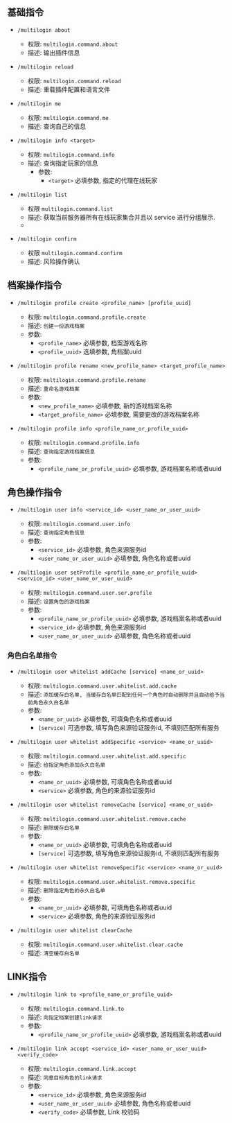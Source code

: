 ## 基础指令

* `/multilogin about`
    * 权限: `multilogin.command.about`
    * 描述:  输出插件信息

* `/multilogin reload`
    * 权限: `multilogin.command.reload`
    * 描述:  重载插件配置和语言文件

* `/multilogin me`
    * 权限: `multilogin.command.me`
    * 描述:  查询自己的信息

* `/multilogin info <target>`
    * 权限: `multilogin.command.info`
    * 描述:  查询指定玩家的信息
        * 参数:
            * `<target>` 必填参数, 指定的代理在线玩家

* `/multilogin list`
    * 权限 `multilogin.command.list`     
    * 描述: 获取当前服务器所有在线玩家集合并且以 service 进行分组展示.
  *
* `/multilogin confirm`
    * 权限 `multilogin.command.confirm`
    * 描述: 风险操作确认

## 档案操作指令

* `/multilogin profile create <profile_name> [profile_uuid]`
    * 权限: `multilogin.command.profile.create`
    * 描述: `创建一份游戏档案`
    * 参数:
        * `<profile_name>` 必填参数, 档案游戏名称
        * `<profile_uuid>` 选填参数, 角档案uuid


* `/multilogin profile rename <new_profile_name> <target_profile_name>`
    * 权限: `multilogin.command.profile.rename`
    * 描述: `重命名游戏档案`
    * 参数:
        * `<new_profile_name>` 必填参数, 新的游戏档案名称
        * `<target_profile_name>` 必填参数, 需要更改的游戏档案名称


* `/multilogin profile info <profile_name_or_profile_uuid>`
    * 权限: `multilogin.command.profile.info`
    * 描述: `查询指定游戏档案信息`
    * 参数:
        * `<profile_name_or_profile_uuid>` 必填参数, 游戏档案名称或者uuid

## 角色操作指令

* `/multilogin user info <service_id> <user_name_or_user_uuid>`
    * 权限: `multilogin.command.user.info`
    * 描述: `查询指定角色信息`
    * 参数:
        * `<service_id>` 必填参数, 角色来源服务id
        * `<user_name_or_user_uuid>` 必填参数, 角色名称或者uuid

    
* `/multilogin user setProfile <profile_name_or_profile_uuid> <service_id> <user_name_or_user_uuid>`
    * 权限: `multilogin.command.user.ser.profile`
    * 描述: `设置角色的游戏档案`
    * 参数:
        * `<profile_name_or_profile_uuid>` 必填参数, 游戏档案名称或者uuid
        * `<service_id>` 必填参数, 角色来源服务id
        * `<user_name_or_user_uuid>` 必填参数, 角色名称或者uuid

### 角色白名单指令

* `/multilogin user whitelist addCache [service] <name_or_uuid>`
    * 权限: `multilogin.command.user.whitelist.add.cache`
    * 描述: `添加缓存白名单, 当缓存白名单匹配到任何一个角色时自动删除并且自动给予当前角色永久白名单`
    * 参数:
        * `<name_or_uuid>` 必填参数, 可填角色名称或者uuid
        * `[service]` 可选参数, 填写角色来源验证服务id, 不填则匹配所有服务

* `/multilogin user whitelist addSpecific <service> <name_or_uuid>`
    * 权限: `multilogin.command.user.whitelist.add.specific`
    * 描述: `给指定角色添加永久白名单`
    * 参数:
        * `<name_or_uuid>` 必填参数, 可填角色名称或者uuid
        * `<service>` 必填参数, 角色的来源验证服务id

* `/multilogin user whitelist removeCache [service] <name_or_uuid>`
    * 权限: `multilogin.command.user.whitelist.remove.cache`
    * 描述: `删除缓存白名单`
    * 参数:
        * `<name_or_uuid>` 必填参数, 可填角色名称或者uuid
        * `[service]` 可选参数, 填写角色来源验证服务id, 不填则匹配所有服务

* `/multilogin user whitelist removeSpecific <service> <name_or_uuid>`
    * 权限: `multilogin.command.user.whitelist.remove.specific`
    * 描述: `删除指定角色的永久白名单`
    * 参数:
        * `<name_or_uuid>` 必填参数, 可填角色名称或者uuid
        * `<service>` 必填参数, 角色的来源验证服务id

* `/multilogin user whitelist clearCache`
    * 权限: `multilogin.command.user.whitelist.clear.cache`
    * 描述: `清空缓存白名单`

## LINK指令

* `/multilogin link to <profile_name_or_profile_uuid>`
    * 权限: `multilogin.command.link.to`
    * 描述: `向指定档案创建link请求`
    * 参数:
        * `<profile_name_or_profile_uuid>` 必填参数, 游戏档案名称或者uuid


* `/multilogin link accept <service_id> <user_name_or_user_uuid> <verify_code>`
    * 权限: `multilogin.command.link.accept`
    * 描述: `同意目标角色的link请求`
    * 参数:
        * `<service_id>` 必填参数, 角色来源服务id
        * `<user_name_or_user_uuid>` 必填参数, 角色名称或者uuid
        * `<verify_code>` 必填参数, Link 校验码



